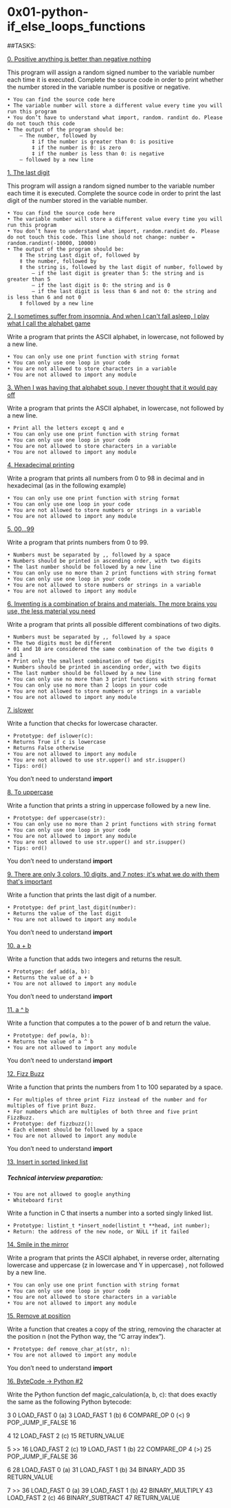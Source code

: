 # 0x01-python-if_else_loops_functions

##TASKS:

[0. Positive anything is better than negative nothing](0-positive_or_negative.py)

This program will assign a random signed number to the variable number each time it is executed. Complete the source code in order to print whether the number stored in the variable number is positive or negative.

	• You can find the source code here
	• The variable number will store a different value every time you will run this program
	• You don’t have to understand what import, random. randint do. Please do not touch this code
	• The output of the program should be:
		‒ The number, followed by
			‡ if the number is greater than 0: is positive
			‡ if the number is 0: is zero
			‡ if the number is less than 0: is negative
		— followed by a new line

[1. The last digit](1-last_digit.py)

This program will assign a random signed number to the variable number each time it is executed. Complete the source code in order to print the last digit of the number stored in the variable number.

	• You can find the source code here
	• The variable number will store a different value every time you will run this program
	• You don’t have to understand what import, random.randint do. Please do not touch this code. This line should not change: number = random.randint(-10000, 10000)
	• The output of the program should be:
		‡ The string Last digit of, followed by
		‡ the number, followed by
		‡ the string is, followed by the last digit of number, followed by
			‒ if the last digit is greater than 5: the string and is greater than 5
			‒ if the last digit is 0: the string and is 0
			‒ if the last digit is less than 6 and not 0: the string and is less than 6 and not 0
		‡ followed by a new line

[2. I sometimes suffer from insomnia. And when I can't fall asleep, I play what I call the alphabet game](2-print_alphabet.py)

Write a program that prints the ASCII alphabet, in lowercase, not followed by a new line.

	• You can only use one print function with string format
	• You can only use one loop in your code
	• You are not allowed to store characters in a variable
	• You are not allowed to import any module

[3. When I was having that alphabet soup, I never thought that it would pay off](3-print_alphabt.py)

Write a program that prints the ASCII alphabet, in lowercase, not followed by a new line.

	• Print all the letters except q and e
	• You can only use one print function with string format
	• You can only use one loop in your code
	• You are not allowed to store characters in a variable
	• You are not allowed to import any module

[4. Hexadecimal printing](4-print_hexa.py)

Write a program that prints all numbers from 0 to 98 in decimal and in hexadecimal (as in the following example)

	• You can only use one print function with string format
	• You can only use one loop in your code
	• You are not allowed to store numbers or strings in a variable
	• You are not allowed to import any module

[5. 00...99](5-print_comb2.py)

Write a program that prints numbers from 0 to 99.

	• Numbers must be separated by ,, followed by a space
	• Numbers should be printed in ascending order, with two digits
	• The last number should be followed by a new line
	• You can only use no more than 2 print functions with string format
	• You can only use one loop in your code
	• You are not allowed to store numbers or strings in a variable
	• You are not allowed to import any module

[6. Inventing is a combination of brains and materials. The more brains you use, the less material you need](6-print_comb3.py)

Write a program that prints all possible different combinations of two digits.

	• Numbers must be separated by ,, followed by a space
	• The two digits must be different
	• 01 and 10 are considered the same combination of the two digits 0 and 1
	• Print only the smallest combination of two digits
	• Numbers should be printed in ascending order, with two digits
	• The last number should be followed by a new line
	• You can only use no more than 3 print functions with string format
	• You can only use no more than 2 loops in your code
	• You are not allowed to store numbers or strings in a variable
	• You are not allowed to import any module

[7. islower](7-islower.py)

Write a function that checks for lowercase character.

	• Prototype: def islower(c):
	• Returns True if c is lowercase
	• Returns False otherwise
	• You are not allowed to import any module
	• You are not allowed to use str.upper() and str.isupper()
	• Tips: ord()
You don’t need to understand __import__

[8. To uppercase](8-uppercase.py)

Write a function that prints a string in uppercase followed by a new line.

	• Prototype: def uppercase(str):
	• You can only use no more than 2 print functions with string format
	• You can only use one loop in your code
	• You are not allowed to import any module
	• You are not allowed to use str.upper() and str.isupper()
	• Tips: ord()
You don’t need to understand __import__

[9. There are only 3 colors, 10 digits, and 7 notes; it's what we do with them that's important](9-print_last_digit.py)

Write a function that prints the last digit of a number.

	• Prototype: def print_last_digit(number):
	• Returns the value of the last digit
	• You are not allowed to import any module
You don’t need to understand __import__

[10. a + b](10-add.py)

Write a function that adds two integers and returns the result.

	• Prototype: def add(a, b):
	• Returns the value of a + b
	• You are not allowed to import any module
You don’t need to understand __import__

[11. a ^ b](11-pow.py)

Write a function that computes a to the power of b and return the value.

	• Prototype: def pow(a, b):
	• Returns the value of a ^ b
	• You are not allowed to import any module
You don’t need to understand __import__

[12. Fizz Buzz](12-fizzbuzz.py)

Write a function that prints the numbers from 1 to 100 separated by a space.

	• For multiples of three print Fizz instead of the number and for multiples of five print Buzz.
	• For numbers which are multiples of both three and five print FizzBuzz.
	• Prototype: def fizzbuzz():
	• Each element should be followed by a space
	• You are not allowed to import any module
You don’t need to understand __import__

[13. Insert in sorted linked list](13-insert_number.c)

##### Technical interview preparation:

	• You are not allowed to google anything
	• Whiteboard first
Write a function in C that inserts a number into a sorted singly linked list.

	• Prototype: listint_t *insert_node(listint_t **head, int number);
	• Return: the address of the new node, or NULL if it failed

[14. Smile in the mirror](100-print_tebahpla.py)

Write a program that prints the ASCII alphabet, in reverse order, alternating lowercase and uppercase (z in lowercase and Y in uppercase) , not followed by a new line.

	• You can only use one print function with string format
	• You can only use one loop in your code
	• You are not allowed to store characters in a variable
	• You are not allowed to import any module

[15. Remove at position](101-remove_char_at.py)

Write a function that creates a copy of the string, removing the character at the position n (not the Python way, the “C array index”).

	• Prototype: def remove_char_at(str, n):
	• You are not allowed to import any module
You don’t need to understand __import__

[16. ByteCode -> Python #2](102-magic_calculation.py)

Write the Python function def magic_calculation(a, b, c): that does exactly the same as the following Python bytecode:

 3           0 LOAD_FAST                0 (a)
              3 LOAD_FAST                1 (b)
              6 COMPARE_OP               0 (<)
              9 POP_JUMP_IF_FALSE       16

  4          12 LOAD_FAST                2 (c)
             15 RETURN_VALUE

  5     >>   16 LOAD_FAST                2 (c)
             19 LOAD_FAST                1 (b)
             22 COMPARE_OP               4 (>)
             25 POP_JUMP_IF_FALSE       36

  6          28 LOAD_FAST                0 (a)
             31 LOAD_FAST                1 (b)
             34 BINARY_ADD
             35 RETURN_VALUE

  7     >>   36 LOAD_FAST                0 (a)
             39 LOAD_FAST                1 (b)
             42 BINARY_MULTIPLY
             43 LOAD_FAST                2 (c)
             46 BINARY_SUBTRACT
             47 RETURN_VALUE
